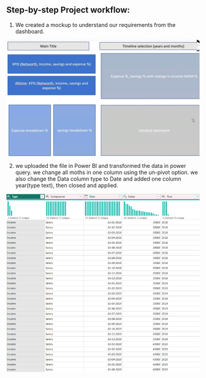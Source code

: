 ## Step-by-step Project workflow:

1. We created a mockup to understand our requirements from the dashboard.
   
<img src="https://github.com/prashantsingh8962/Personal_Finance_Analysis/blob/main/Resources/Mockup.png" class="center">

2. we uploaded the file in Power BI and transformed the data in power query. we change all moths in one column using the un-pivot option. we also change the Data column type to Date and added one column year(type text), then closed and applied.


<img src="https://github.com/prashantsingh8962/Personal_Finance_Analysis/blob/main/Resources/Power_query.png" class="center">



